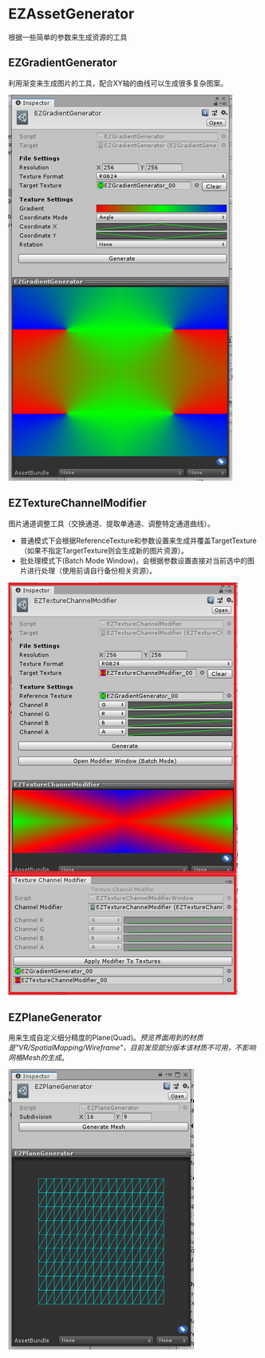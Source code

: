 # EZAssetGenerator

根据一些简单的参数来生成资源的工具

## EZGradientGenerator

利用渐变来生成图片的工具，配合XY轴的曲线可以生成很多复杂图案。

![EZGradientGenerator](.SamplePicture/EZGradientGenerator.png)

## EZTextureChannelModifier

图片通道调整工具（交换通道、提取单通道、调整特定通道曲线）。

- 普通模式下会根据ReferenceTexture和参数设置来生成并覆盖TargetTexture（如果不指定TargetTexture则会生成新的图片资源）。
- 批处理模式下(Batch Mode Window)，会根据参数设置直接对当前选中的图片进行处理（使用前请自行备份相关资源）。

![EZTextureChannelModifier](.SamplePicture/EZTextureChannelModifier.png)

## EZPlaneGenerator

用来生成自定义细分精度的Plane(Quad)。*预览界面用到的材质是"VR/SpatialMapping/Wireframe"，目前发现部分版本该材质不可用，不影响网格Mesh的生成*。

![EZPlaneGenerator](.SamplePicture/EZPlaneGenerator.png)
